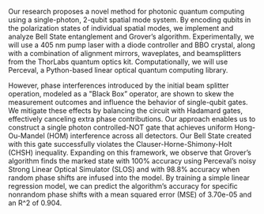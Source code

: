 Our research proposes a novel method for photonic quantum computing using a single-photon, 2-qubit spatial mode system. By encoding qubits in the polarization states of individual spatial modes, we implement and analyze Bell State entanglement and Grover’s algorithm. Experimentally, we will use a 405 nm pump laser with a diode controller and BBO crystal, along with a combination of alignment mirrors, waveplates, and beamsplitters from the ThorLabs quantum optics kit. Computationally, we will use Perceval, a Python-based linear optical quantum computing library.

However, phase interferences introduced by the initial beam splitter operation, modeled as a "Black Box” operator, are shown to skew the measurement outcomes and influence the behavior of single-qubit gates. We mitigate these effects by balancing the circuit with Hadamard gates, effectively canceling extra phase contributions. Our approach enables us to construct a single photon controlled-NOT gate that achieves uniform Hong-Ou-Mandel (HOM) interference across all detectors. Our Bell State created with this gate successfully violates the Clauser-Horne-Shimony-Holt (CHSH) inequality. Expanding on this framework, we observe that Grover’s algorithm finds the marked state with 100% accuracy using Perceval’s noisy Strong Linear Optical Simulator (SLOS) and with 98.8% accuracy when random phase shifts are infused into the model. By training a simple linear regression model, we can predict the algorithm’s accuracy for specific nonrandom phase shifts with a mean squared error (MSE) of 3.70e-05 and an R^2 of 0.904.

